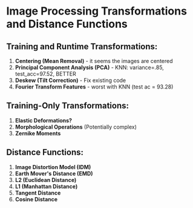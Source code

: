 # Image Processing Transformations and Distance Functions

## Training and Runtime Transformations:
1. **Centering (Mean Removal)** - it seems the images are centered
2. **Principal Component Analysis (PCA)** - KNN: variance=.85, test_acc=97.52, BETTER
3. **Deskew (Tilt Correction)** - Fix existing code
4. **Fourier Transform Features** - worst with KNN (test ac = 93.28)

## Training-Only Transformations:
1. **Elastic Deformations?**
2. **Morphological Operations** (Potentially complex)
3. **Zernike Moments**

## Distance Functions:
1. **Image Distortion Model (IDM)**
2. **Earth Mover's Distance (EMD)**
3. **L2 (Euclidean Distance)**
4. **L1 (Manhattan Distance)**
5. **Tangent Distance**
6. **Cosine Distance**